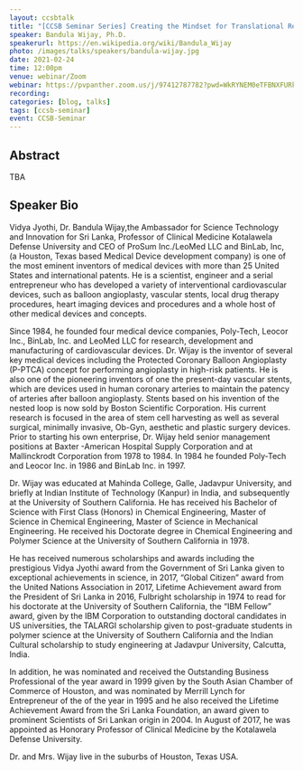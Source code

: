 ```yaml
---
layout: ccsbtalk
title: "[CCSB Seminar Series] Creating the Mindset for Translational Research"
speaker: Bandula Wijay, Ph.D.
speakerurl: https://en.wikipedia.org/wiki/Bandula_Wijay
photo: /images/talks/speakers/bandula-wijay.jpg
date: 2021-02-24
time: 12:00pm
venue: webinar/Zoom
webinar: https://pvpanther.zoom.us/j/97412787782?pwd=WkRYNEM0eTFBNXFURk95ZEswQXFPUT09
recording: 
categories: [blog, talks]
tags: [ccsb-seminar]
event: CCSB-Seminar
---
```



## Abstract

TBA



## Speaker Bio

Vidya Jyothi, Dr. Bandula Wijay,the Ambassador for Science Technology and Innovation for Sri Lanka, Professor of Clinical Medicine Kotalawela Defense University and CEO of ProSum Inc./LeoMed LLC and BinLab, Inc, (a Houston, Texas based Medical Device development company) is one of the most eminent inventors of medical devices with more than 25 United States and international patents. He is a scientist, engineer and a serial entrepreneur who has developed a variety of interventional cardiovascular devices, such as balloon angioplasty, vascular stents, local drug therapy procedures, heart imaging devices and procedures and a whole host of other medical devices and concepts. 

Since 1984, he founded four medical device companies, Poly-Tech, Leocor Inc., BinLab, Inc. and LeoMed LLC for research, development and manufacturing of cardiovascular devices. Dr. Wijay is the inventor of several key medical devices including the Protected Coronary Balloon Angioplasty (P-PTCA) concept for performing angioplasty in high-risk patients. 
He is also one of the pioneering inventors of one the present-day vascular stents, which are devices used in human coronary arteries to maintain the patency of arteries after balloon angioplasty.  Stents based on his invention of the nested loop is now sold by Boston Scientific Corporation.  His current research is focused in the area of stem cell harvesting as well as several surgical, minimally invasive, Ob-Gyn, aesthetic and plastic surgery devices.
Prior to starting his own enterprise, Dr. Wijay held senior management positions at Baxter -American Hospital Supply Corporation and at Mallinckrodt Corporation from 1978 to 1984.  In 1984 he founded Poly-Tech and Leocor Inc. in 1986 and BinLab Inc. in 1997.   

Dr. Wijay was educated at Mahinda College, Galle, Jadavpur University, and briefly at Indian Institute of Technology (Kanpur) in India, and subsequently at the University of Southern California. He has received his Bachelor of Science with First Class (Honors) in Chemical Engineering, Master of Science in Chemical Engineering, Master of Science in Mechanical Engineering. He received his Doctorate degree in Chemical Engineering and Polymer Science at the University of Southern California in 1978.   

He has received numerous scholarships and awards including the prestigious Vidya Jyothi award from the Government of Sri Lanka given to exceptional achievements in  science, in 2017, “Global Citizen” award from the United Nations Association in 2017, Lifetime Achievement award from the President of Sri Lanka in 2016, Fulbright scholarship in 1974 to read for his doctorate at the University of Southern California, the “IBM Fellow” award, given by the IBM Corporation to outstanding doctoral candidates in US universities, the TALARGI scholarship given to post-graduate students in polymer science at the University of Southern California and the Indian Cultural scholarship to study engineering at Jadavpur University, Calcutta, India. 

In addition, he was nominated and received the Outstanding Business Professional of the year award in 1999 given by the South Asian Chamber of Commerce of Houston, and was nominated by Merrill Lynch for Entrepreneur of the of the year in 1995 and he also received the Lifetime Achievement Award from the Sri Lanka Foundation, an award given to prominent Scientists of Sri Lankan origin in 2004. In August of 2017, he was appointed as Honorary Professor of Clinical Medicine by the Kotalawela Defense University.

Dr. and Mrs. Wijay live in the suburbs of Houston, Texas USA.


